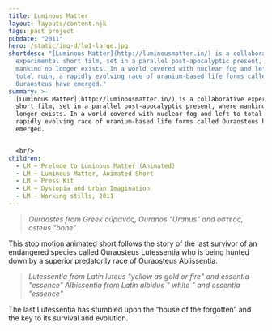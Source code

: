 ```yaml
---
title: Luminous Matter
layout: layouts/content.njk
tags: past project
pubdate: "2011"
hero: /static/img-d/lm1-large.jpg
shortdesc: "[Luminous Matter](http://luminousmatter.in/) is a collaborative
  experimental short film, set in a parallel post-apocalyptic present, where
  mankind no longer exists. In a world covered with nuclear fog and left to
  total ruin, a rapidly evolving race of uranium-based life forms called
  Ouraosteus have emerged."
summary: >-
  [Luminous Matter](http://luminousmatter.in/) is a collaborative experimental
  short film, set in a parallel post-apocalyptic present, where mankind no
  longer exists. In a world covered with nuclear fog and left to total ruin, a
  rapidly evolving race of uranium-based life forms called Ouraosteus have
  emerged.


  <br/>
children:
  - LM ~ Prelude to Luminous Matter (Animated)
  - LM ~ Luminous Matter, Animated Short
  - LM ~ Press Kit
  - LM ~ Dystopia and Urban Imagination
  - LM ~ Working stills, 2011
---
```

> *Ouraostes from Greek oὐρανός, Ouranos "Uranus" and οστεος, osteus "bone"*

This stop motion animated short follows the story of the last survivor of an endangered species called Ouraosteus Lutessentia who is being hunted down by a superior predatorily race of Ouraosteus Ablissentia.

> *Lutessentia from Latin luteus "yellow as gold or fire" and essentia "essence" Albissentia from Latin albidus " white " and essentia "essence"*

The last Lutessentia has stumbled upon the “house of the forgotten” and the key to its survival and evolution.